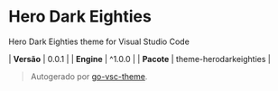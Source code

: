 # Hero Dark Eighties

Hero Dark Eighties theme for Visual Studio Code

| **Versão** | 0.0.1 |
| **Engine** | ^1.0.0 |
| **Pacote** | theme-herodarkeighties |

> Autogerado por [go-vsc-theme](https://github.com/natalbu/go-vsc-theme).
